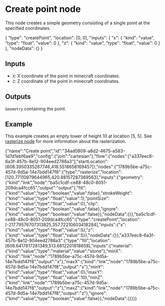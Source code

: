 # Create point node

This node creates a simple geometry consisting of a single point at the specified coordinates.

<Node>
    {
        "type": "createPoint",
        "location": [0, 0],
        "inputs": {
            "x": {
                "kind": "value",
                "type": "float",
                "value": 0
            },
            "z": {
                "kind": "value",
                "type": "float",
                "value": 0
            }
        },
        "nodeData": {}
    }
</Node>

## Inputs

-   `X`: X coordinate of the point in minecraft coordinates.
-   `Z`: Z coordinate of the point in minecraft coordinates.

## Outputs

`Geometry` containing the point.

## Example

This example creates an empty tower of height 10 at location [5, 5]. See [rasterize node](/nodes/geometry/rasterize) for more information about the rasterization.

<NodeGraph>
    {"name":"Create point","id":"34ad0809-a8d2-4675-a583-1d7d1ebf6ae9","config":{"join":"cartesian"},"flow":{"nodes":["a337eec8-6a3f-457b-8e12-904eed2788a3"],"startLocation":[608.3950335267746,418.5518658169457]},"nodes":{"1789b5be-a75c-457d-9d5a-14e7bdd147f8":{"type":"rasterize","location":[120.77110979644965,420.88157287369563],"inputs":{"geometry":{"kind":"link","node":"ba5c1cdf-ce88-48c0-8051-209dca4fcc65","output":"output"},"fill":{"kind":"value","type":"boolean","value":false},"strokeWeight":{"kind":"value","type":"float","value":1},"pointSize":{"kind":"value","type":"float","value":0},"clip":{"kind":"value","type":"boolean","value":false},"ignore":{"kind":"value","type":"boolean","value":false}},"nodeData":{}},"ba5c1cdf-ce88-48c0-8051-209dca4fcc65":{"type":"createPoint","location":[-217.79576707313825,357.72210603418284],"inputs":{"x":{"kind":"value","type":"float","value":5},"z":{"kind":"value","type":"float","value":5}},"nodeData":{}},"a337eec8-6a3f-457b-8e12-904eed2788a3":{"type":"fill","location":[608.6417817281349,513.6812201818658],"inputs":{"material":{"kind":"value","type":"material","value":"stone"},"minX":{"kind":"link","node":"1789b5be-a75c-457d-9d5a-14e7bdd147f8","output":"x"},"maxX":{"kind":"link","node":"1789b5be-a75c-457d-9d5a-14e7bdd147f8","output":"x"},"minY":{"kind":"value","type":"float","value":0},"maxY":{"kind":"value","type":"float","value":10},"minZ":{"kind":"link","node":"1789b5be-a75c-457d-9d5a-14e7bdd147f8","output":"z"},"maxZ":{"kind":"link","node":"1789b5be-a75c-457d-9d5a-14e7bdd147f8","output":"z"},"ignore":{"kind":"value","type":"boolean","value":false}},"nodeData":{}}}}
</NodeGraph>
